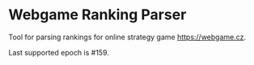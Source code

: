 # Webgame Ranking Parser

Tool for parsing rankings for online strategy game https://webgame.cz.

Last supported epoch is #159.
